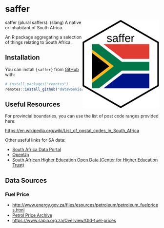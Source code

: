 # saffer

<img src="man/figures/saffer-hex.png" width="250" align="right">

saffer (plural saffers): (slang) A native or inhabitant of South Africa.

An R package aggregating a selection of things relating to South Africa.

## Installation

You can install `{saffer}` from [GitHub](https://github.com/datawookie/saffer) with:

``` r
# install.packages("remotes")
remotes::install_github("datawookie/saffer")
```

## Useful Resources

For provincial boundaries, you can use the list of post code ranges provided here: 

https://en.wikipedia.org/wiki/List_of_postal_codes_in_South_Africa

Other useful links for SA data:

- [South Africa Data Portal](http://southafrica.opendataforafrica.org/)
- [OpenUp](https://openup.org.za/)
- [South African Higher Education Open Data (Center for Higher Education Trust)](https://chet.org.za/)

## Data Sources

### Fuel Price

- http://www.energy.gov.za/files/esources/petroleum/petroleum_fuelprices.html
- [Petrol Price Archive](http://www.energy.gov.za/files/esources/petroleum/petroleum_arch.html)
- https://www.sapia.org.za/Overview/Old-fuel-prices
